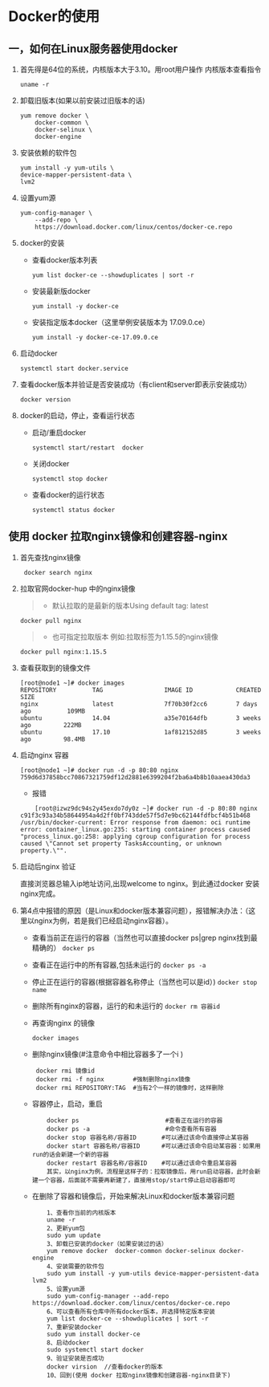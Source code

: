 # Docker的使用

## 一，如何在Linux服务器使用docker

1. 首先得是64位的系统，内核版本大于3.10。用root用户操作
内核版本查看指令

    `uname -r`

2. 卸载旧版本(如果以前安装过旧版本的话)

    ```linux
    yum remove docker \
        docker-common \
        docker-selinux \
        docker-engine
    ```

3. 安装依赖的软件包

    ```linux
    yum install -y yum-utils \
    device-mapper-persistent-data \
    lvm2
    ```

4. 设置yum源

    ```linux
    yum-config-manager \
        --add-repo \
        https://download.docker.com/linux/centos/docker-ce.repo
    ```

5. docker的安装

   + 查看docker版本列表

        `yum list docker-ce --showduplicates | sort -r`

   + 安装最新版docker

        `yum install -y docker-ce`

   + 安装指定版本docker（这里举例安装版本为   17.09.0.ce）

        `yum install -y docker-ce-17.09.0.ce`

6. 启动docker

    `systemctl start docker.service`

7. 查看docker版本并验证是否安装成功（有client和server即表示安装成功）

    `docker version`

8. docker的启动，停止，查看运行状态

   + 启动/重启docker

        `systemctl start/restart  docker`

   + 关闭docker

        `systemctl stop docker`

   + 查看docker的运行状态

       `systemctl status docker`

## 使用 docker 拉取nginx镜像和创建容器-nginx

1. 首先查找nginx镜像

    ```linux
     docker search nginx
    ```

2. 拉取官网docker-hup 中的nginx镜像

    > + 默认拉取的是最新的版本Using default tag: latest

    ```linux
    docker pull nginx
    ```

    > + 也可指定拉取版本 例如:拉取标签为1.15.5的nginx镜像

    ```linux
    docker pull nginx:1.15.5
    ```

3. 查看获取到的镜像文件

    ```linux
    [root@node1 ~]# docker images
    REPOSITORY          TAG                 IMAGE ID            CREATED             SIZE
    nginx               latest              7f70b30f2cc6        7 days ago          109MB
    ubuntu              14.04               a35e70164dfb        3 weeks ago         222MB
    ubuntu              17.10               1af812152d85        3 weeks ago         98.4MB
    ```

4. 启动nginx 容器

    ```linux
    [root@node1 ~]# docker run -d -p 80:80 nginx
    759d6d37858bcc70867321759df12d2881e6399204f2ba6a4b8b10aaea430da3
    ```

    + 报错
  
    ```linux
        [root@izwz9dc94s2y45exdo7dy0z ~]# docker run -d -p 80:80 nginx
    c91f3c93a34b58644954a4d2ff0bf743dde57f5d7e9bc62144fdfbcf4b51b468
    /usr/bin/docker-current: Error response from daemon: oci runtime error: container_linux.go:235: starting container process caused "process_linux.go:258: applying cgroup configuration for process caused \"Cannot set property TasksAccounting, or unknown property.\"".
    ```

5. 启动后nginx 验证

    直接浏览器总输入ip地址访问,出现welcome to nginx。到此通过docker 安装nginx完成。

6. 第4点中报错的原因（是Linux和docker版本兼容问题），报错解决办法：（这里以nginx为例，若是我们已经启动nginx容器）。

    + 查看当前正在运行的容器（当然也可以直接docker ps|grep nginx找到最精确的）
        `docker ps`

    + 查看正在运行中的所有容器,包括未运行的
        `docker ps -a`

    + 停止正在运行的容器(根据容器名称停止（当然也可以是id）)
        `docker stop name`

    + 删除所有nginx的容器，运行的和未运行的
        `docker rm 容器id`

    + 再查询nginx 的镜像

        `docker images`

    + 删除nginx镜像(#注意命令中相比容器多了一个i )

        ```linux
         docker rmi 镜像id
         docker rmi -f nginx        #强制删除nginx镜像
         docker rmi REPOSITORY:TAG  #当有2个一样的镜像时，这样删除
        ```

    + 容器停止，启动，重启

        ```linux
            docker ps                        #查看正在运行的容器
            docker ps -a                     #命令查看所有容器
            docker stop 容器名称/容器ID       #可以通过该命令直接停止某容器
            docker start 容器名称/容器ID      #可以通过该命令启动某容器：如果用run的话会新建一个新的容器
            docker restart 容器名称/容器ID    #可以通过该命令重启某容器
            其实，以nginx为例，流程是这样子的：拉取镜像后，用run启动容器，此时会新建一个容器，后面就不需要再新建了，直接用stop/start停止启动容器即可
        ```

    + 在删除了容器和镜像后，开始来解决Linux和docker版本兼容问题

        ```linux
            1、查看你当前的内核版本
            uname -r
            2、更新yum包
            sudo yum update
            3、卸载已安装的docker（如果安装过的话）
            yum remove docker  docker-common docker-selinux docker-engine
            4、安装需要的软件包
            sudo yum install -y yum-utils device-mapper-persistent-data lvm2
            5、设置yum源
            sudo yum-config-manager --add-repo https://download.docker.com/linux/centos/docker-ce.repo
            6、可以查看所有仓库中所有docker版本，并选择特定版本安装
            yum list docker-ce --showduplicates | sort -r
            7、重新安装docker
            sudo yum install docker-ce
            8、启动docker
            sudo systemctl start docker
            9、验证安装是否成功
            docker virsion  //查看docker的版本
            10、回到(使用 docker 拉取nginx镜像和创建容器-nginx目录下)
        ```
 